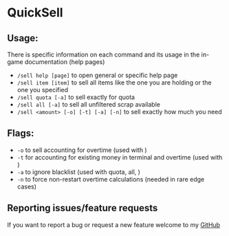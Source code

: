 # QuickSell

## Usage:

There is specific information on each command and its usage in the in-game documentation (help pages)
- `/sell help [page]` to open general or specific help page
- `/sell item [item]` to sell all items like the one you are holding or the one you specified
- `/sell quota [-a]` to sell exactly for quota
- `/sell all [-a]` to sell all unfiltered scrap available
- `/sell <amount> [-o] [-t] [-a] [-n]` to sell exactly how much you need

## Flags:

- `-o` to sell accounting for overtime (used with <amount>)
- `-t` for accounting for existing money in terminal and overtime (used with <amount>)
- `-a` to ignore blacklist (used with quota, all, <amount>)
- `-n` to force non-restart overtime calculations (needed in rare edge cases)

## Reporting issues/feature requests
If you want to report a bug or request a new feature welcome to my [GitHub](https://github.com/Gafoneo/QuickSell/issues)